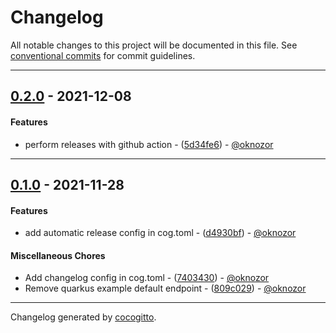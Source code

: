 # Changelog
All notable changes to this project will be documented in this file. See [conventional commits](https://www.conventionalcommits.org/) for commit guidelines.

- - -
## [0.2.0](https://github.com/oknozor/pokemon_api/compare/0.1.0..0.2.0) - 2021-12-08
#### Features
- perform releases with github action - ([5d34fe6](https://github.com/oknozor/pokemon_api/commit/5d34fe6cddeeaf8b66dc1cca378561979f5d63d8)) - [@oknozor](https://github.com/oknozor)
- - -

## [0.1.0](https://github.com/oknozor/pokemon_api/compare/3d4874c94778f7c539708e7b564882eabfc247d2..0.1.0) - 2021-11-28
#### Features
- add automatic release config in cog.toml - ([d4930bf](https://github.com/oknozor/pokemon_api/commit/d4930bf89c0c04d7b07e100f6cd04e1d42a5368f)) - [@oknozor](https://github.com/oknozor)
#### Miscellaneous Chores
- Add changelog config in cog.toml - ([7403430](https://github.com/oknozor/pokemon_api/commit/7403430ee048def3c80976ac34deacec880445ae)) - [@oknozor](https://github.com/oknozor)
- Remove quarkus example default endpoint - ([809c029](https://github.com/oknozor/pokemon_api/commit/809c029c422df37fa062e38a5de51cde44b3f954)) - [@oknozor](https://github.com/oknozor)
- - -

Changelog generated by [cocogitto](https://github.com/cocogitto/cocogitto).